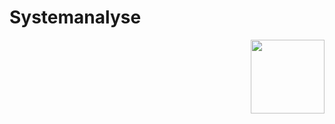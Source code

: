 # Systemanalyse


[<img src="[https://cdn.rawgit.com/Siilwyn/awesome-pixel-art/1d81c507/sheep-timelapse.gif](https://hello.eboy.com/spritebox/fuB48v2oytF7tMag4)" align="right" width="118">](https://twitter.com/mnrART)
